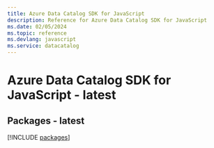 ```yaml
---
title: Azure Data Catalog SDK for JavaScript
description: Reference for Azure Data Catalog SDK for JavaScript
ms.date: 02/05/2024
ms.topic: reference
ms.devlang: javascript
ms.service: datacatalog
---
```

# Azure Data Catalog SDK for JavaScript - latest
## Packages - latest
[!INCLUDE [packages](data-catalog-index.md)]